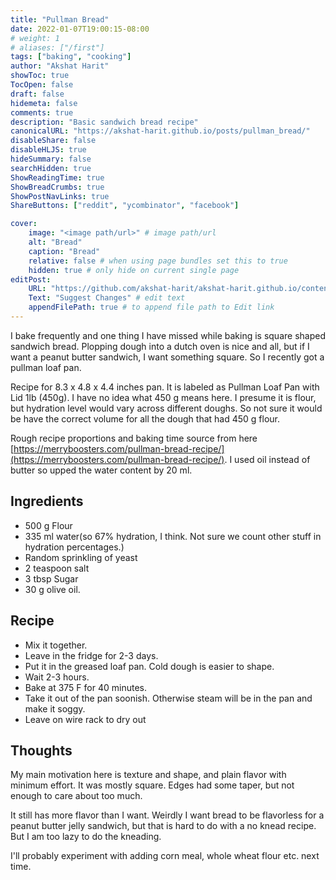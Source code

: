 ```yaml
---
title: "Pullman Bread"
date: 2022-01-07T19:00:15-08:00
# weight: 1
# aliases: ["/first"]
tags: ["baking", "cooking"]
author: "Akshat Harit"
showToc: true
TocOpen: false
draft: false
hidemeta: false
comments: true
description: "Basic sandwich bread recipe"
canonicalURL: "https://akshat-harit.github.io/posts/pullman_bread/"
disableShare: false
disableHLJS: true
hideSummary: false
searchHidden: true
ShowReadingTime: true
ShowBreadCrumbs: true
ShowPostNavLinks: true
ShareButtons: ["reddit", "ycombinator", "facebook"]

cover:
    image: "<image path/url>" # image path/url
    alt: "Bread"
    caption: "Bread"
    relative: false # when using page bundles set this to true
    hidden: true # only hide on current single page
editPost:
    URL: "https://github.com/akshat-harit/akshat-harit.github.io/content"
    Text: "Suggest Changes" # edit text
    appendFilePath: true # to append file path to Edit link
---
```


I bake frequently and one thing I have missed while baking is square shaped sandwich bread. Plopping dough into a dutch oven is nice and all, but if I want a peanut butter sandwich, I want something square. So I recently got a pullman loaf pan.

Recipe for 8.3 x 4.8 x 4.4 inches pan. It is labeled as Pullman Loaf Pan with Lid 1lb (450g). I have no idea what 450 g means here. I presume it is flour, but hydration level would vary across different doughs. So not sure it would be have the correct volume for all the dough that had 450 g flour.

Rough recipe proportions and baking time source from here [https://merryboosters.com/pullman-bread-recipe/](https://merryboosters.com/pullman-bread-recipe/). I used oil instead of butter so upped the water content by 20 ml.

## Ingredients

- 500 g Flour
- 335 ml water(so 67% hydration, I think. Not sure we count other stuff in hydration percentages.)
- Random sprinkling of yeast
- 2 teaspoon salt
- 3 tbsp Sugar
- 30 g olive oil.

## Recipe

- Mix it together.
- Leave in the fridge for 2-3 days.
- Put it in the greased loaf pan. Cold dough is easier to shape.
- Wait 2-3 hours.
- Bake at 375 F for 40 minutes.
- Take it out of the pan soonish. Otherwise steam will be in the pan and make it soggy.
- Leave on wire rack to dry out

## Thoughts

My main motivation here is texture and shape, and plain flavor with minimum effort.
It was mostly square. Edges had some taper, but not enough to care about too much.

It still has more flavor than I want. Weirdly I want bread to be flavorless for a peanut butter jelly sandwich, but that is hard to do with a no knead recipe. But I am too lazy to do the kneading.

I'll probably experiment with adding corn meal, whole wheat flour etc. next time.
